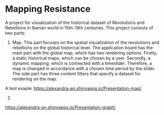 # Mapping Resistance

A project for visualization of the historical dataset of Revolutions and Rebellions in Iberian world in 15th-19th centuries. 
This project consists of two parts: 

1. Map. This part focuses on the spatial visualization of the revolutions and rebellions on the global historical level. 
The application board has the main part with the global map, which has two rendering options. Firstly, a static historical maps, which can be chosen by a user. Secondly, a dynamic mapping, which is connected with a timeslider. Therefore, a map is changed in accordance with a chosen time period by the slider. The side part has three content filters that specify a dataset for rendering on the map.

A test exaple: https://alexandra-an.shinyapps.io/Presentation-map/

2. 

https://alexandra-an.shinyapps.io/Presentation-graph/

